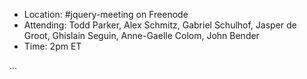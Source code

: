 * Location: #jquery-meeting on Freenode
* Attending: Todd Parker, Alex Schmitz, Gabriel Schulhof, Jasper de Groot, Ghislain Seguin, Anne-Gaelle Colom, John Bender
* Time: 2pm ET

...
